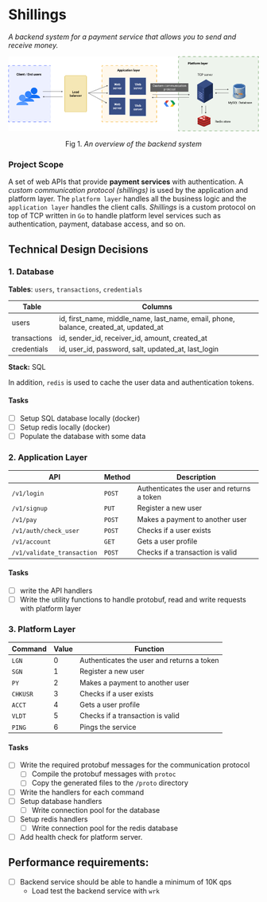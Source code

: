 # Shillings

_A backend system for a payment service that allows you to send and receive money._

<p align="center">
    <img src="assets/overview.png" />
    <p align="center">Fig 1. <i>An overview of the backend system</i></p>
</p>

### Project Scope

A set of web APIs that provide **payment services** with authentication. A _custom communication protocol (shillings)_ is used by the application and platform layer. The `platform layer` handles all the business logic and the `application layer` handles the client calls. _Shillings_ is a custom protocol on top of TCP written in `Go` to handle platform level services such as authentication, payment, database access, and so on.

## Technical Design Decisions

### 1. Database

**Tables**: `users`, `transactions`, `credentials`

| Table        | Columns                                                                               |
| ------------ | ------------------------------------------------------------------------------------- |
| users        | id, first_name, middle_name, last_name, email, phone, balance, created_at, updated_at |
| transactions | id, sender_id, receiver_id, amount, created_at                                        |
| credentials  | id, user_id, password, salt, updated_at, last_login                                   |

**Stack:** SQL

In addition, `redis` is used to cache the user data and authentication tokens.

#### **Tasks**

-   [ ] Setup SQL database locally (docker)
-   [ ] Setup redis locally (docker)
-   [ ] Populate the database with some data

### 2. Application Layer

| API                        | Method | Description                                |
| -------------------------- | ------ | ------------------------------------------ |
| `/v1/login`                | `POST` | Authenticates the user and returns a token |
| `/v1/signup`               | `PUT`  | Register a new user                        |
| `/v1/pay`                  | `POST` | Makes a payment to another user            |
| `/v1/auth/check_user`      | `POST` | Checks if a user exists                    |
| `/v1/account`              | `GET`  | Gets a user profile                        |
| `/v1/validate_transaction` | `POST` | Checks if a transaction is valid           |

#### **Tasks**

-   [ ] write the API handlers
-   [ ] Write the utility functions to handle protobuf, read and write requests with platform layer

### 3. Platform Layer

| Command  | Value | Function                                   |
| -------- | ----- | ------------------------------------------ |
| `LGN`    | 0     | Authenticates the user and returns a token |
| `SGN`    | 1     | Register a new user                        |
| `PY`     | 2     | Makes a payment to another user            |
| `CHKUSR` | 3     | Checks if a user exists                    |
| `ACCT`   | 4     | Gets a user profile                        |
| `VLDT`   | 5     | Checks if a transaction is valid           |
| `PING`   | 6     | Pings the service                          |

#### **Tasks**

-   [ ] Write the required protobuf messages for the communication protocol
    -   [ ] Compile the protobuf messages with `protoc`
    -   [ ] Copy the generated files to the `/proto` directory
-   [ ] Write the handlers for each command
-   [ ] Setup database handlers
    -   [ ] Write connection pool for the database
-   [ ] Setup redis handlers
    -   [ ] Write connection pool for the redis database
-   [ ] Add health check for platform server.

## Performance requirements:

-   [ ] Backend service should be able to handle a minimum of 10K qps
    -   Load test the backend service with `wrk`
